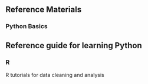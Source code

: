 ## Reference Materials

### Python Basics
Reference guide for learning Python
------------

### R
R tutorials for data cleaning and analysis